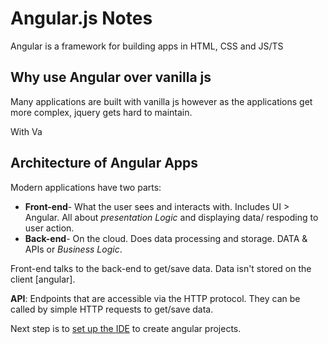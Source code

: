 # Angular.js Notes

Angular is a framework for building apps in HTML, CSS and JS/TS

## Why use Angular over vanilla js
Many applications are built with vanilla js however as the applications get more complex, jquery gets hard to maintain.

With Va


## Architecture of Angular Apps

Modern applications have two parts:
- **Front-end**-  What the user sees and interacts with. Includes UI > Angular. All about _presentation Logic_ and displaying data/ respoding to user action.
- **Back-end**- On the cloud. Does data processing and storage. DATA & APIs or _Business Logic_.

Front-end talks to the back-end to get/save data. Data isn't stored on the client [angular]. 

**API**: Endpoints that are accessible via the HTTP protocol.
They can be called by simple HTTP requests to get/save data.

Next step is to [set up the IDE](/Setting%20up%20IDE.md) to create angular projects.





